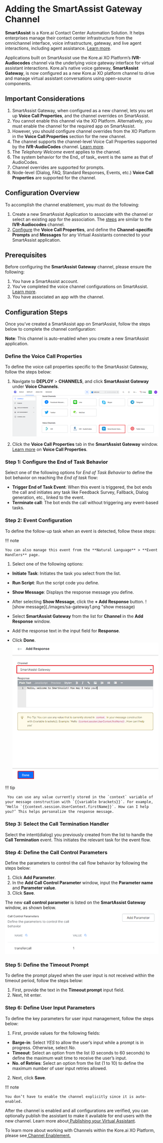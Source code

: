 # Adding the SmartAssist Gateway Channel

**SmartAssist** is a Kore.ai Contact Center Automation Solution. It helps enterprises manage their contact center infrastructure from the omnichannel interface, voice infrastructure, gateway, and live agent interactions, including agent assistance. [Learn more](https://docs.kore.ai/smartassist/getting-started/introduction/).

Applications built on SmartAssist use the Kore.ai XO Platform’s **IVR-Audiocodes** channel via the underlying voice gateway interface for virtual assistant interactions. Kore.ai’s native voice gateway, **SmartAssist Gateway**, is now configured as a new Kore.ai XO platform channel to drive and manage virtual assistant conversations using open-source components.


## Important Considerations



1. SmartAssist Gateway, when configured as a new channel, lets you set up **Voice Call Properties**, and the channel overrides on SmartAssist.
2. You cannot enable this channel via the XO Platform. Alternatively, you must enable the channel for the required app on SmartAssist.
3. However, you should configure channel overrides from the XO Platform in the **Voice Call Properties** section for the new channel.
4. The channel supports the channel-level Voice Call Properties supported by the **IVR-AudioCodes** channel. [Learn more](https://developer.kore.ai/docs/bots/bot-builder-tool/dialog-task/voice-call-properties/).
5. The _Telephony Welcome_ event applies to the channel.
6. The system behavior for the End_ of task_ event is the same as that of AudioCodes.
7. Channel overrides are supported for prompts.
8. Node-level (Dialog, FAQ, Standard Responses, Events, etc.) **Voice Call Properties** are supported for the channel.


## Configuration Overview

To accomplish the channel enablement, you must do the following:

1. Create a new SmartAssist Application to associate with the channel or select an existing app for the association. The [steps](https://developer.kore.ai/docs/bots/channel-enablement/adding-the-ivr-audiocodes-channel-2/#Step_1_Associate_an_App) are similar to the **IVR-Audiocodes** channel.
2. [Configure](https://developer.kore.ai/docs/bots/channel-enablement/adding-the-ivr-audiocodes-channel-2/#Step_3_Configure_Voice_Call_Properties) the **Voice Call Properties**, and define the **Channel-specific Prompts** and **Messages** for any Virtual Assistants connected to your SmartAssist application.


## Prerequisites

Before configuring the **SmartAssist Gateway** channel, please ensure the following:

1. You have a SmartAssist account.
2. You’ve completed the voice channel configurations on SmartAssist. [Learn more](https://docs.kore.ai/smartassist/channels/voice/).
3. You have associated an app with the channel.


## Configuration Steps

Once you’ve created a SmartAssist app on SmartAssist, follow the steps below to complete the channel configuration:

**Note**: This channel is auto-enabled when you create a new SmartAssist application.


### Define the Voice Call Properties

To define the voice call properties specific to the SmartAssist Gateway, follow the steps below:


1. Navigate to **DEPLOY** > **CHANNELS**, and click **SmartAssist Gateway** under **Voice Channels**.
![SmartAssist Gateway](./images/sa-gateway.png "SmartAssist Gateway")

2. Click the **Voice Call Properties** tab in the **SmartAssist Gateway** window. [Learn more](https://developer.kore.ai/docs/bots/bot-builder-tool/dialog-task/voice-call-properties/) on **Voice Call Properties**.


### Step 1: Configure the End of Task Behavior

Select one of the following options for _End of Task Behavior_ to define the bot behavior on reaching the _End of task_ flow:


* **Trigger End of Task Event**: When this event is triggered, the bot ends the call and initiates any task like Feedback Survey, Fallback, Dialog generation, etc., linked to the event.
* **Terminate call**: The bot ends the call without triggering any event-based tasks.


### Step 2: Event Configuration

To define the follow-up task when an event is detected, follow these steps:

!!! note

    You can also manage this event from the **Natural Language** > **Event Handlers** page.


1. Select one of the following options:
 * **Initiate Task**: Initiates the task you select from the list.
 * **Run Script**: Run the script code you define.
 * **Show Message**: Displays the response message you define.
 * After selecting **Show Message**, click the **+ Add Response** button.
 ![show message](./images/sa-gateway1.png "show message)

 * Select **SmartAssist Gateway** from the list for **Channel** in the **Add Response** window.
 * Add the response text in the input field for **Response**.
 * Click **Done**.
 ![add response](./images/sa-gateway2.png "add response")

!!! tip

     You can use any value currently stored in the `context` variable of your message construction with `{{variable brackets}}`. For example, ‘Hello `{{context.session.UserContext.firstName}}`. How can I help you?’ This helps personalize the response message.


### Step 3: Select the Call Termination Handler

Select the intent(dialog) you previously created from the list to handle the **Call Termination** event. This initiates the relevant task for the event flow.


### Step 4: Define the Call Control Parameters

Define the parameters to control the call flow behavior by following the steps below:

1. Click **Add Parameter**.
2. In the **Add Call Control Parameter** window, input the **Parameter name** and **Parameter value**.
3. Click **Save**.

The new **call control parameter** is listed on the **SmartAssist Gateway** window, as shown below. \
 ![call control](./images/sa-gateway3.png "image_tooltip")


### Step 5: Define the Timeout Prompt

To define the prompt played when the user input is not received within the timeout period, follow the steps below:


1. First, provide the text in the **Timeout prompt** input field.
2. Next, hit enter.


### Step 6: Define User Input Parameters

To define the key parameters for user input management, follow the steps below:

1. First, provide values for the following fields:
 * **Barge-in**: Select _YES_ to allow the user’s input while a prompt is in progress. Otherwise, select _No_.
 * **Timeout**: Select an option from the list (0 seconds to 60 seconds) to define the maximum wait time to receive the user’s input.
 * **No. of Retries**: Select an option from the list (1 to 10) to define the maximum number of user input retries allowed.
2. Next, click **Save**.

!!! note

    You don’t have to enable the channel explicitly since it is auto-enabled.

After the channel is enabled and all configurations are verified, you can optionally publish the assistant to make it available for end users with the new channel. Learn more about[ Publishing your Virtual Assistant](https://developer.kore.ai/docs/bots/publish/publishing-bot/).

To learn more about working with Channels within the Kore.ai XO Platform, please see[ Channel Enablement.](https://developer.kore.ai/docs/bots/channel-enablement/adding-channels-to-your-bot/)

